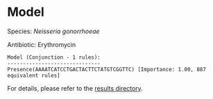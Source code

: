 
# Model

Species: *Neisseria gonorrhoeae*

Antibiotic: Erythromycin

```
Model (Conjunction - 1 rules):
------------------------------
Presence(AAAATCATCCTGACTACTTCTATGTCGGTTC) [Importance: 1.00, 887 equivalent rules]

```

For details, please refer to the [results directory](../../../../../results/scm_b/neisseria%20gonorrhoeae/erythromycin/repeat_1/).

